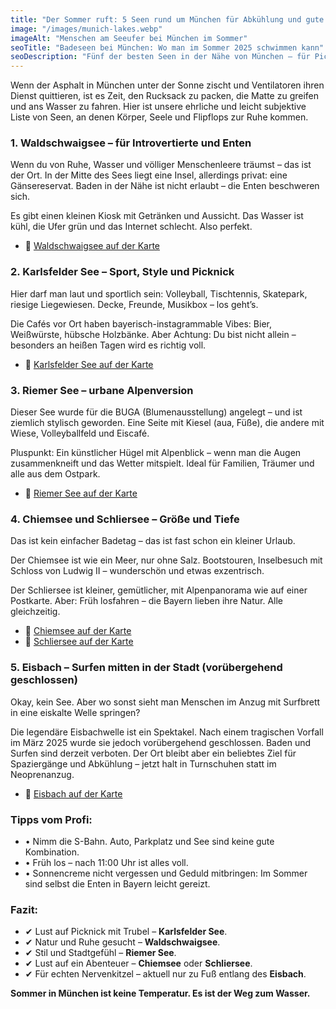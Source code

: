 ```yaml
---
title: "Der Sommer ruft: 5 Seen rund um München für Abkühlung und gute Laune"
image: "/images/munich-lakes.webp"
imageAlt: "Menschen am Seeufer bei München im Sommer"
seoTitle: "Badeseen bei München: Wo man im Sommer 2025 schwimmen kann"
seoDescription: "Fünf der besten Seen in der Nähe von München – für Picknick, Ruhe, Sport und sogar Surfen. Getestete Orte mit Atmosphäre und Tipps."
---
```


Wenn der Asphalt in München unter der Sonne zischt und Ventilatoren ihren Dienst quittieren, ist es Zeit, den Rucksack zu packen, die Matte zu greifen und ans Wasser zu fahren. Hier ist unsere ehrliche und leicht subjektive Liste von Seen, an denen Körper, Seele und Flipflops zur Ruhe kommen.

### 1. Waldschwaigsee – für Introvertierte und Enten

Wenn du von Ruhe, Wasser und völliger Menschenleere träumst – das ist der Ort. In der Mitte des Sees liegt eine Insel, allerdings privat: eine Gänsereservat. Baden in der Nähe ist nicht erlaubt – die Enten beschweren sich.

Es gibt einen kleinen Kiosk mit Getränken und Aussicht. Das Wasser ist kühl, die Ufer grün und das Internet schlecht. Also perfekt.

- 🔗 [Waldschwaigsee auf der Karte](https://www.google.com/maps/place/Waldschwaigsee/@48.1909576,11.4086556,15z)

### 2. Karlsfelder See – Sport, Style und Picknick

Hier darf man laut und sportlich sein: Volleyball, Tischtennis, Skatepark, riesige Liegewiesen. Decke, Freunde, Musikbox – los geht’s.

Die Cafés vor Ort haben bayerisch-instagrammable Vibes: Bier, Weißwürste, hübsche Holzbänke. Aber Achtung: Du bist nicht allein – besonders an heißen Tagen wird es richtig voll.

- 🔗 [Karlsfelder See auf der Karte](https://www.google.com/maps/place/Karlsfelder+See/@48.2164517,11.4648273,15z)

### 3. Riemer See – urbane Alpenversion

Dieser See wurde für die BUGA (Blumenausstellung) angelegt – und ist ziemlich stylisch geworden. Eine Seite mit Kiesel (aua, Füße), die andere mit Wiese, Volleyballfeld und Eiscafé.

Pluspunkt: Ein künstlicher Hügel mit Alpenblick – wenn man die Augen zusammenkneift und das Wetter mitspielt. Ideal für Familien, Träumer und alle aus dem Ostpark.

- 🔗 [Riemer See auf der Karte](https://www.google.com/maps/place/Riemer+See/@48.1300173,11.7118926,15z)

### 4. Chiemsee und Schliersee – Größe und Tiefe

Das ist kein einfacher Badetag – das ist fast schon ein kleiner Urlaub.

Der Chiemsee ist wie ein Meer, nur ohne Salz. Bootstouren, Inselbesuch mit Schloss von Ludwig II – wunderschön und etwas exzentrisch.

Der Schliersee ist kleiner, gemütlicher, mit Alpenpanorama wie auf einer Postkarte. Aber: Früh losfahren – die Bayern lieben ihre Natur. Alle gleichzeitig.

- 🔗 [Chiemsee auf der Karte](https://www.google.com/maps/place/Chiemsee/@47.8802046,12.4238653,11z)  
- 🔗 [Schliersee auf der Karte](https://www.google.com/maps/place/Schliersee/@47.7310143,11.8726165,14z)

### 5. Eisbach – Surfen mitten in der Stadt (vorübergehend geschlossen)

Okay, kein See. Aber wo sonst sieht man Menschen im Anzug mit Surfbrett in eine eiskalte Welle springen?

Die legendäre Eisbachwelle ist ein Spektakel. Nach einem tragischen Vorfall im März 2025 wurde sie jedoch vorübergehend geschlossen. Baden und Surfen sind derzeit verboten. Der Ort bleibt aber ein beliebtes Ziel für Spaziergänge und Abkühlung – jetzt halt in Turnschuhen statt im Neoprenanzug.

- 🔗 [Eisbach auf der Karte](https://www.google.com/maps/place/Eisbachwelle/@48.1412881,11.5844836,18z)

### Tipps vom Profi:

- • Nimm die S-Bahn. Auto, Parkplatz und See sind keine gute Kombination.  
- • Früh los – nach 11:00 Uhr ist alles voll.  
- • Sonnencreme nicht vergessen und Geduld mitbringen: Im Sommer sind selbst die Enten in Bayern leicht gereizt.

### Fazit:

- ✔ Lust auf Picknick mit Trubel – **Karlsfelder See**.  
- ✔ Natur und Ruhe gesucht – **Waldschwaigsee**.  
- ✔ Stil und Stadtgefühl – **Riemer See**.  
- ✔ Lust auf ein Abenteuer – **Chiemsee** oder **Schliersee**.  
- ✔ Für echten Nervenkitzel – aktuell nur zu Fuß entlang des **Eisbach**.

**Sommer in München ist keine Temperatur. Es ist der Weg zum Wasser.**
